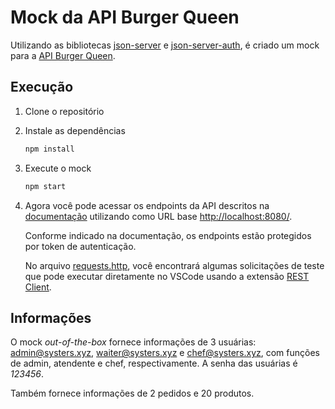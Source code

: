 # Mock da API Burger Queen

Utilizando as bibliotecas [json-server](https://github.com/typicode/json-server) e [json-server-auth](https://github.com/jeremyben/json-server-auth), é criado um mock para a [API Burger Queen](https://app.swaggerhub.com/apis/ssinuco/BurgerQueenAPI/2.0.0).

## Execução

1. Clone o repositório
2. Instale as dependências
    ```bash
    npm install
    ```
3. Execute o mock
    ```bash
    npm start
    ```
4. Agora você pode acessar os endpoints da API descritos na [documentação](https://app.swaggerhub.com/apis/ssinuco/BurgerQueenAPI/2.0.0) utilizando como URL base [http://localhost:8080/](http://localhost:8080/).

    Conforme indicado na documentação, os endpoints estão protegidos por token de autenticação.

    No arquivo [requests.http](./requests.http), você encontrará algumas solicitações de teste que pode executar diretamente no VSCode usando a extensão [REST Client](https://marketplace.visualstudio.com/items?itemName=humao.rest-client).

## Informações

O mock _out-of-the-box_ fornece informações de 3 usuárias: admin@systers.xyz, waiter@systers.xyz e chef@systers.xyz, com funções de admin, atendente e chef, respectivamente. A senha das usuárias é _123456_.

Também fornece informações de 2 pedidos e 20 produtos.
